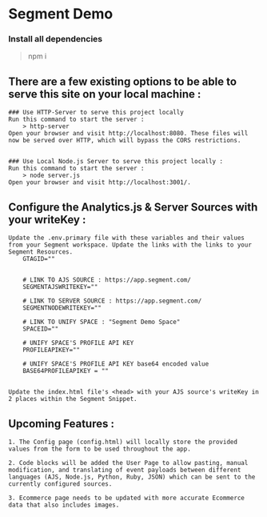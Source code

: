 # Segment Demo


### Install all dependencies
> npm i 

## There are a few existing options to be able to serve this site on your local machine : 

    ### Use HTTP-Server to serve this project locally
    Run this command to start the server : 
        > http-server
    Open your browser and visit http://localhost:8080. These files will now be served over HTTP, which will bypass the CORS restrictions.


    ### Use Local Node.js Server to serve this project locally : 
    Run this command to start the server : 
        > node server.js
    Open your browser and visit http://localhost:3001/. 


## Configure the Analytics.js & Server Sources with your writeKey : 
    Update the .env.primary file with these variables and their values from your Segment workspace. Update the links with the links to your Segment Resources.
        GTAGID=""

        
        # LINK TO AJS SOURCE : https://app.segment.com/
        SEGMENTAJSWRITEKEY=""

        # LINK TO SERVER SOURCE : https://app.segment.com/
        SEGMENTNODEWRITEKEY=""

        # LINK TO UNIFY SPACE : "Segment Demo Space"
        SPACEID=""

        # UNIFY SPACE'S PROFILE API KEY
        PROFILEAPIKEY=""

        # UNIFY SPACE'S PROFILE API KEY base64 encoded value
        BASE64PROFILEAPIKEY = ""


    Update the index.html file's <head> with your AJS source's writeKey in 2 places within the Segment Snippet.


## Upcoming Features : 
    1. The Config page (config.html) will locally store the provided values from the form to be used throughout the app.
    
    2. Code blocks will be added the User Page to allow pasting, manual modification, and translating of event payloads between different languages (AJS, Node.js, Python, Ruby, JSON) which can be sent to the currently configured sources.

    3. Ecommerce page needs to be updated with more accurate Ecommerce data that also includes images.

